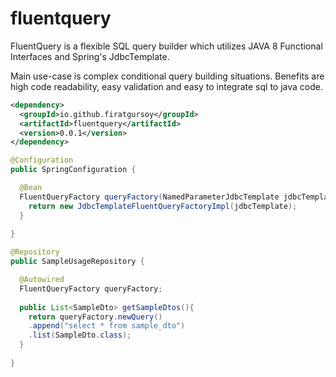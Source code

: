 # fluentquery
FluentQuery is a flexible SQL query builder which utilizes JAVA 8 Functional Interfaces and Spring's JdbcTemplate.

 Main use-case is complex conditional query building situations.
 Benefits are high code readability, easy validation and easy to integrate sql to java code.



```xml
<dependency>
  <groupId>io.github.firatgursoy</groupId>
  <artifactId>fluentquery</artifactId>
  <version>0.0.1</version>
</dependency>
```

```java
@Configuration
public SpringConfiguration {

  @Bean
  FluentQueryFactory queryFactory(NamedParameterJdbcTemplate jdbcTemplate){
    return new JdbcTemplateFluentQueryFactoryImpl(jdbcTemplate);
  }
  
}

@Repository
public SampleUsageRepository {

  @Autowired
  FluentQueryFactory queryFactory;
  
  public List<SampleDto> getSampleDtos(){
    return queryFactory.newQuery()
    .append("select * from sample_dto")
    .list(SampleDto.class);
  }
  
}
```
